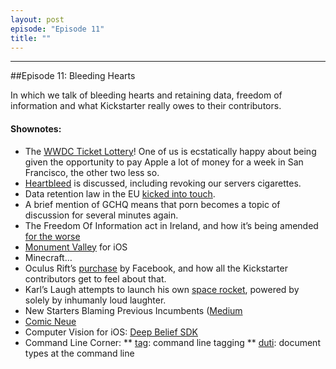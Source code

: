 ```yaml
---
layout: post
episode: "Episode 11"
title: ""
---
```


----

##Episode 11: Bleeding Hearts

In which we talk of bleeding hearts and retaining data, freedom of information and what Kickstarter really owes to their contributors.

#### Shownotes:

* The [WWDC Ticket Lottery](https://developer.apple.com/wwdc/)! One of us is ecstatically happy about being given the opportunity to pay Apple a lot of money for a week in San Francisco, the other two less so.
* [Heartbleed](https://www.schneier.com/blog/archives/2014/04/heartbleed.html) is discussed, including revoking our servers cigarettes.
* Data retention law in the EU [kicked into touch](http://www.bbc.com/news/world-europe-26935096).
* A brief mention of GCHQ means that porn becomes a topic of discussion for several minutes again.
* The Freedom Of Information act in Ireland, and how it’s being amended [for the worse](http://thestory.ie/2013/11/08/killing-freedom-of-information-in-ireland/)
* [Monument Valley](https://itunes.apple.com/us/app/monument-valley/id728293409?mt=8) for iOS
* Minecraft…
* Oculus Rift’s [purchase](http://www.theverge.com/2014/3/25/5547946/welcome-to-planet-facebook) by Facebook, and how all the Kickstarter contributors get to feel about that. 
* Karl’s Laugh attempts to launch his own [space rocket](https://www.kickstarter.com/projects/1108292587/3d-printed-aerospike-rocket-engine), powered by solely by inhumanly loud laughter.
* New Starters Blaming Previous Incumbents ([Medium](https://medium.com/p/506a06ae35ea)
* [Comic Neue](http://comicneue.com)
* Computer Vision for iOS: [Deep Belief SDK](https://github.com/jetpacapp/DeepBeliefSDK)
* Command Line Corner:
** [tag](https://github.com/jdberry/tag): command line tagging
** [duti](https://github.com/moretension/duti): document types at the command line
